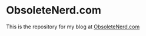 # ObsoleteNerd.com

This is the repository for my blog at [ObsoleteNerd.com](http://obsoletenerd.com)
